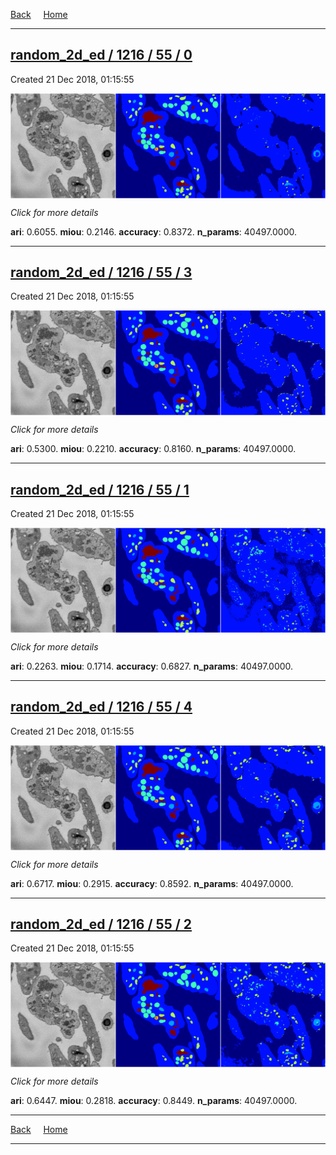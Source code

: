 
[Back](..)&nbsp;&nbsp;&nbsp;&nbsp;&nbsp;[Home](https://leapmanlab.github.io/snapshots)

---

<div class="summary"><a href="0"><h2>random_2d_ed / 1216 / 55 / 0</h2></a><p>Created 21 Dec 2018, 01:15:55
</p><a href="0"><img src="0/media/summary.png" align="center"></a><p>
<i>Click for more details</i>
</p></div>

**ari**: 0.6055. **miou**: 0.2146. **accuracy**: 0.8372. **n_params**: 40497.0000. 

---

<div class="summary"><a href="3"><h2>random_2d_ed / 1216 / 55 / 3</h2></a><p>Created 21 Dec 2018, 01:15:55
</p><a href="3"><img src="3/media/summary.png" align="center"></a><p>
<i>Click for more details</i>
</p></div>

**ari**: 0.5300. **miou**: 0.2210. **accuracy**: 0.8160. **n_params**: 40497.0000. 

---

<div class="summary"><a href="1"><h2>random_2d_ed / 1216 / 55 / 1</h2></a><p>Created 21 Dec 2018, 01:15:55
</p><a href="1"><img src="1/media/summary.png" align="center"></a><p>
<i>Click for more details</i>
</p></div>

**ari**: 0.2263. **miou**: 0.1714. **accuracy**: 0.6827. **n_params**: 40497.0000. 

---

<div class="summary"><a href="4"><h2>random_2d_ed / 1216 / 55 / 4</h2></a><p>Created 21 Dec 2018, 01:15:55
</p><a href="4"><img src="4/media/summary.png" align="center"></a><p>
<i>Click for more details</i>
</p></div>

**ari**: 0.6717. **miou**: 0.2915. **accuracy**: 0.8592. **n_params**: 40497.0000. 

---

<div class="summary"><a href="2"><h2>random_2d_ed / 1216 / 55 / 2</h2></a><p>Created 21 Dec 2018, 01:15:55
</p><a href="2"><img src="2/media/summary.png" align="center"></a><p>
<i>Click for more details</i>
</p></div>

**ari**: 0.6447. **miou**: 0.2818. **accuracy**: 0.8449. **n_params**: 40497.0000. 

---

[Back](..)&nbsp;&nbsp;&nbsp;&nbsp;&nbsp;[Home](https://leapmanlab.github.io/snapshots)

---
